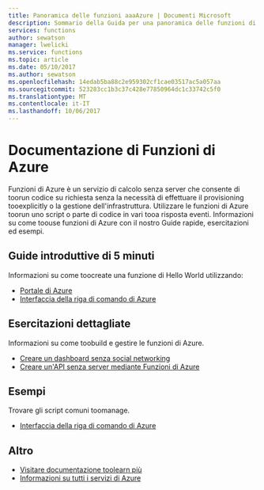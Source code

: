 ```yaml
---
title: Panoramica delle funzioni aaaAzure | Documenti Microsoft
description: Sommario della Guida per una panoramica delle funzioni di Azure nel portale di Azure
services: functions
author: sewatson
manager: lwelicki
ms.service: functions
ms.topic: article
ms.date: 05/10/2017
ms.author: sewatson
ms.openlocfilehash: 14edab5ba88c2e959302cf1cae03517ac5a057aa
ms.sourcegitcommit: 523283cc1b3c37c428e77850964dc1c33742c5f0
ms.translationtype: MT
ms.contentlocale: it-IT
ms.lasthandoff: 10/06/2017
---
```

# <a name="azure-functions-documentation"></a>Documentazione di Funzioni di Azure

Funzioni di Azure è un servizio di calcolo senza server che consente di toorun codice su richiesta senza la necessità di effettuare il provisioning tooexplicitly o la gestione dell'infrastruttura. Utilizzare le funzioni di Azure toorun uno script o parte di codice in vari tooa risposta eventi. Informazioni su come toouse funzioni di Azure con il nostro Guide rapide, esercitazioni ed esempi.

## <a name="5-minute-quickstarts"></a>Guide introduttive di 5 minuti

Informazioni su come toocreate una funzione di Hello World utilizzando:

- [Portale di Azure](/azure/azure-functions/functions-create-first-azure-function)
- [Interfaccia della riga di comando di Azure](/azure/azure-functions/functions-create-first-azure-function-azure-cli)

## <a name="step-by-step-tutorials"></a>Esercitazioni dettagliate

Informazioni su come toobuild e gestire le funzioni di Azure.

- [Creare un dashboard senza social networking](/azure/azure-functions/functions-twitter-email)
- [Creare un'API senza server mediante Funzioni di Azure](/azure/azure-functions/functions-create-serverless-api)

## <a name="samples"></a>Esempi

Trovare gli script comuni toomanage.

- [Interfaccia della riga di comando di Azure](/azure/azure-functions/functions-cli-samples)

## <a name="more"></a>Altro

- [Visitare documentazione toolearn più](/azure/app-functions/index)
- [Informazioni su tutti i servizi di Azure](https://aka.ms/j3wr7y)